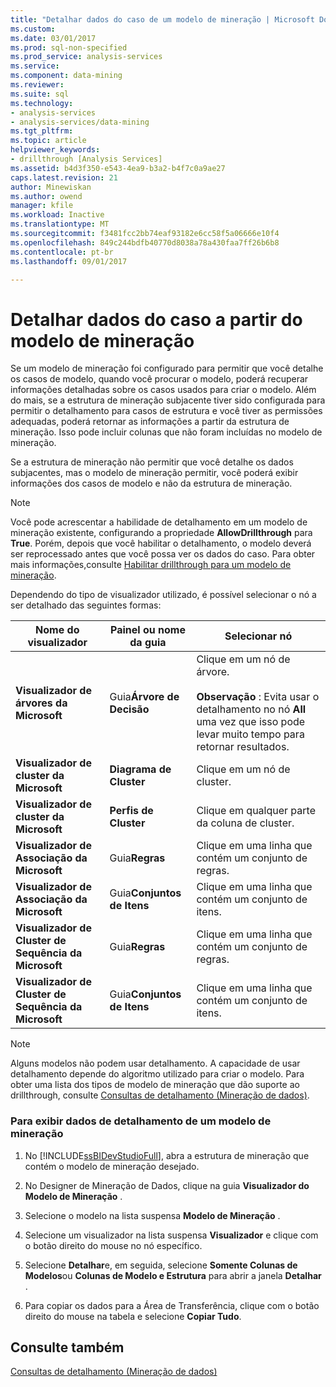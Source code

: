 ```yaml
---
title: "Detalhar dados do caso de um modelo de mineração | Microsoft Docs"
ms.custom: 
ms.date: 03/01/2017
ms.prod: sql-non-specified
ms.prod_service: analysis-services
ms.service: 
ms.component: data-mining
ms.reviewer: 
ms.suite: sql
ms.technology:
- analysis-services
- analysis-services/data-mining
ms.tgt_pltfrm: 
ms.topic: article
helpviewer_keywords:
- drillthrough [Analysis Services]
ms.assetid: b4d3f350-e543-4ea9-b3a2-b4f7c0a9ae27
caps.latest.revision: 21
author: Minewiskan
ms.author: owend
manager: kfile
ms.workload: Inactive
ms.translationtype: MT
ms.sourcegitcommit: f3481fcc2bb74eaf93182e6cc58f5a06666e10f4
ms.openlocfilehash: 849c244bdfb40770d8038a78a430faa7ff26b6b8
ms.contentlocale: pt-br
ms.lasthandoff: 09/01/2017

---
```

# <a name="drill-through-to-case-data-from-a-mining-model"></a>Detalhar dados do caso a partir do modelo de mineração
  Se um modelo de mineração foi configurado para permitir que você detalhe os casos de modelo, quando você procurar o modelo, poderá recuperar informações detalhadas sobre os casos usados para criar o modelo. Além do mais, se a estrutura de mineração subjacente tiver sido configurada para permitir o detalhamento para casos de estrutura e você tiver as permissões adequadas, poderá retornar as informações a partir da estrutura de mineração. Isso pode incluir colunas que não foram incluídas no modelo de mineração.  
  
 Se a estrutura de mineração não permitir que você detalhe os dados subjacentes, mas o modelo de mineração permitir, você poderá exibir informações dos casos de modelo e não da estrutura de mineração.  
  
> [!NOTE]  
>  Você pode acrescentar a habilidade de detalhamento em um modelo de mineração existente, configurando a propriedade **AllowDrillthrough** para **True**. Porém, depois que você habilitar o detalhamento, o modelo deverá ser reprocessado antes que você possa ver os dados do caso. Para obter mais informações,consulte [Habilitar drillthrough para um modelo de mineração](../../analysis-services/data-mining/enable-drillthrough-for-a-mining-model.md).  
  
 Dependendo do tipo de visualizador utilizado, é possível selecionar o nó a ser detalhado das seguintes formas:  
  
|Nome do visualizador|Painel ou nome da guia|Selecionar nó|  
|-----------------|----------------------|-----------------|  
|**Visualizador de árvores da Microsoft**|Guia**Árvore de Decisão** |Clique em um nó de árvore.<br /><br /> **Observação** : Evita usar o detalhamento no nó **All** uma vez que isso pode levar muito tempo para retornar resultados.|  
|**Visualizador de cluster da Microsoft**|**Diagrama de Cluster**|Clique em um nó de cluster.|  
|**Visualizador de cluster da Microsoft**|**Perfis de Cluster**|Clique em qualquer parte da coluna de cluster.|  
|**Visualizador de Associação da Microsoft**|Guia**Regras** |Clique em uma linha que contém um conjunto de regras.|  
|**Visualizador de Associação da Microsoft**|Guia**Conjuntos de Itens** |Clique em uma linha que contém um conjunto de itens.|  
|**Visualizador de Cluster de Sequência da Microsoft**|Guia**Regras** |Clique em uma linha que contém um conjunto de regras.|  
|**Visualizador de Cluster de Sequência da Microsoft**|Guia**Conjuntos de Itens** |Clique em uma linha que contém um conjunto de itens.|  
  
> [!NOTE]  
>  Alguns modelos não podem usar detalhamento. A capacidade de usar detalhamento depende do algoritmo utilizado para criar o modelo. Para obter uma lista dos tipos de modelo de mineração que dão suporte ao drillthrough, consulte [Consultas de detalhamento &#40;Mineração de dados&#41;](../../analysis-services/data-mining/drillthrough-queries-data-mining.md).  
  
### <a name="to-view-drillthrough-data-from-a-mining-model"></a>Para exibir dados de detalhamento de um modelo de mineração  
  
1.  No [!INCLUDE[ssBIDevStudioFull](../../includes/ssbidevstudiofull-md.md)], abra a estrutura de mineração que contém o modelo de mineração desejado.  
  
2.  No Designer de Mineração de Dados, clique na guia **Visualizador do Modelo de Mineração** .  
  
3.  Selecione o modelo na lista suspensa **Modelo de Mineração** .  
  
4.  Selecione um visualizador na lista suspensa **Visualizador** e clique com o botão direito do mouse no nó específico.  
  
5.  Selecione **Detalhar**e, em seguida, selecione **Somente Colunas de Modelos**ou **Colunas de Modelo e Estrutura** para abrir a janela **Detalhar** .  
  
6.  Para copiar os dados para a Área de Transferência, clique com o botão direito do mouse na tabela e selecione **Copiar Tudo**.  
  
## <a name="see-also"></a>Consulte também  
 [Consultas de detalhamento &#40;Mineração de dados&#41;](../../analysis-services/data-mining/drillthrough-queries-data-mining.md)  
  
  

